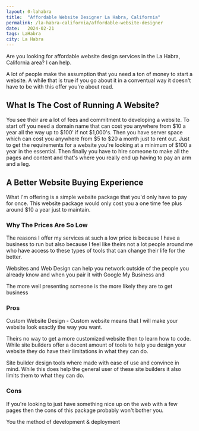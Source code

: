 ```yaml
---
layout: 0-lahabra
title:  "Affordable Website Designer La Habra, California"
permalink: /la-habra-california/affordable-website-designer
date:   2024-02-21
tags: LaHabra
city: La Habra
---
```


Are you looking for affordable website design services in the La Habra, California area? I can help.

A lot of people make the assumption that you need a ton of money to start a website. A while that is true if you go about it in a conventual way it doesn't have to be with this offer you're about read.

## What Is The Cost of Running A Website?
You see their are a lot of fees and commitment to developing a website.  To start off you need a domain name that can cost you anywhere from $10 a year all the way up to $100' if not $1,000's. Then you have server space which can cost you anywhere from $5 to $20 a month just to rent out. Just to get the requirements for a website you're looking at a minimum of $100 a year in the essential.  Then finally you have to hire someone to make all the pages and content and that's where you really end up having to pay an arm and a leg. 

## A Better Website Buying Experience
What I'm offering is a simple website package that you'd only have to pay for once. This website package would only cost you a one time fee plus around $10 a year just to maintain.


### Why The Prices Are So Low
The reasons I offer my services at such a low price is because I have a business to run but also because I feel like theirs not a lot people around me who have access to these types of tools that can change their life for the better.

Websites and Web Design can help you network outside of the people you already know and when you pair it with Google My Business and 

The more well presenting someone is the more likely they are to get business 

### Pros
Custom Website Design - Custom website means that I will make your website look exactly the way you want.

Theirs no way to get a more customized website then to learn how to code.  While site builders offer a decent amount of tools to help you design your website they do have their limitations in what they can do.

Site builder design tools where made with ease of use and convince in mind.  While this does help the general user of these site builders it also limits them to what they can do. 

### Cons
If you're looking to just have something nice up on the web with a few pages then the cons of this package probably won't bother you.

You the method of development & deployment 